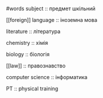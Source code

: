 #words 
subject :: предмет шкільний
<!--SR:!2023-01-11,39,270-->
[[foreign]] language :: іноземна мова
<!--SR:!2023-01-07,35,254-->
literature :: література
<!--SR:!2023-01-17,43,270-->
chemistry :: хімія
<!--SR:!2023-02-25,83,274-->
biology :: біологія
<!--SR:!2023-02-27,85,274-->
[[law]] :: правознавство
<!--SR:!2023-02-23,81,270-->
computer science :: інформатика
<!--SR:!2023-01-14,40,254-->
PT :: physical training
<!--SR:!2023-03-01,87,274-->

